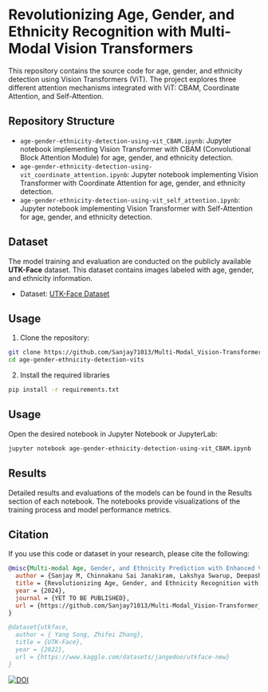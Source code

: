 # Revolutionizing Age, Gender, and Ethnicity Recognition with Multi-Modal Vision Transformers

This repository contains the source code for age, gender, and ethnicity detection using Vision Transformers (ViT). The project explores three different attention mechanisms integrated with ViT: CBAM, Coordinate Attention, and Self-Attention.

## Repository Structure

- `age-gender-ethnicity-detection-using-vit_CBAM.ipynb`: Jupyter notebook implementing Vision Transformer with CBAM (Convolutional Block Attention Module) for age, gender, and ethnicity detection.
- `age-gender-ethnicity-detection-using-vit_coordinate_attention.ipynb`: Jupyter notebook implementing Vision Transformer with Coordinate Attention for age, gender, and ethnicity detection.
- `age-gender-ethnicity-detection-using-vit_self_attention.ipynb`: Jupyter notebook implementing Vision Transformer with Self-Attention for age, gender, and ethnicity detection.

## Dataset

The model training and evaluation are conducted on the publicly available **UTK-Face** dataset. This dataset contains images labeled with age, gender, and ethnicity information.

- Dataset: [UTK-Face Dataset](https://susanqq.github.io/UTKFace/)

## Usage

1. Clone the repository:

```bash
git clone https://github.com/Sanjay71013/Multi-Modal_Vision-Transformer_For_Age-Gender-Ethnicity.git
cd age-gender-ethnicity-detection-vits
```

2. Install the required libraries
   
```bash
pip install -r requirements.txt
```

## Usage

Open the desired notebook in Jupyter Notebook or JupyterLab:

```bash
jupyter notebook age-gender-ethnicity-detection-using-vit_CBAM.ipynb
```

## Results

Detailed results and evaluations of the models can be found in the Results section of each notebook. The notebooks provide visualizations of the training process and model performance metrics.

## Citation

If you use this code or dataset in your research, please cite the following:

```bibtex
@misc{Multi-modal Age, Gender, and Ethnicity Prediction with Enhanced Vision Transformer: A Comprehensive Attention Mechanism Study,
  author = {Sanjay M, Chinnakanu Sai Janakiram, Lakshya Swarup, Deepashree P V and Sumathi D},
  title = {Revolutionizing Age, Gender, and Ethnicity Recognition with Multi-Modal Vision Transformers},
  year = {2024},
  journal = {YET TO BE PUBLISHED},
  url = {https://github.com/Sanjay71013/Multi-Modal_Vision-Transformer_For_Age-Gender-Ethnicity}
}

@dataset{utkface,
  author = { Yang Song, Zhifei Zhang},
  title = {UTK-Face},
  year = {2022},
  url = {https://www.kaggle.com/datasets/jangedoo/utkface-new}
}
```

[![DOI](https://zenodo.org/badge/823088109.svg)](https://zenodo.org/doi/10.5281/zenodo.12625807)
